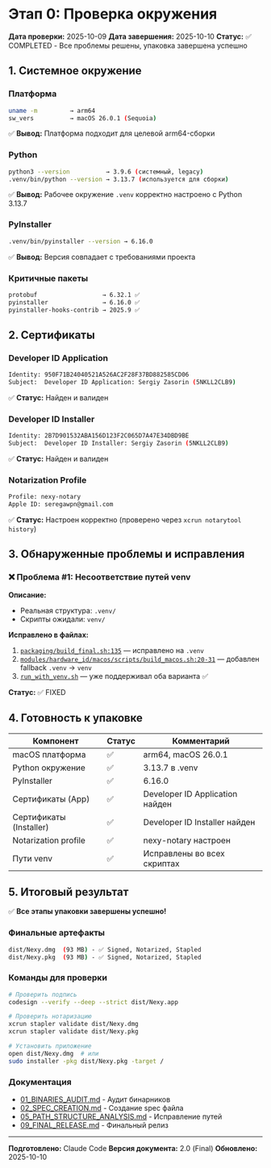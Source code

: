 # Этап 0: Проверка окружения

**Дата проверки:** 2025-10-09
**Дата завершения:** 2025-10-10
**Статус:** ✅ COMPLETED - Все проблемы решены, упаковка завершена успешно

## 1. Системное окружение

### Платформа
```bash
uname -m         → arm64
sw_vers          → macOS 26.0.1 (Sequoia)
```
✅ **Вывод:** Платформа подходит для целевой arm64-сборки

### Python
```bash
python3 --version          → 3.9.6 (системный, legacy)
.venv/bin/python --version → 3.13.7 (используется для сборки)
```
✅ **Вывод:** Рабочее окружение `.venv` корректно настроено с Python 3.13.7

### PyInstaller
```bash
.venv/bin/pyinstaller --version → 6.16.0
```
✅ **Вывод:** Версия совпадает с требованиями проекта

### Критичные пакеты
```bash
protobuf                  → 6.32.1 ✅
pyinstaller               → 6.16.0 ✅
pyinstaller-hooks-contrib → 2025.9 ✅
```

## 2. Сертификаты

### Developer ID Application
```bash
Identity: 950F71B24040521A526AC2F28F37BD882585CD06
Subject:  Developer ID Application: Sergiy Zasorin (5NKLL2CLB9)
```
✅ **Статус:** Найден и валиден

### Developer ID Installer
```bash
Identity: 2B7D901532ABA156D123F2C065D7A47E34DBD9BE
Subject:  Developer ID Installer: Sergiy Zasorin (5NKLL2CLB9)
```
✅ **Статус:** Найден и валиден

### Notarization Profile
```bash
Profile: nexy-notary
Apple ID: seregawpn@gmail.com
```
✅ **Статус:** Настроен корректно (проверено через `xcrun notarytool history`)

## 3. Обнаруженные проблемы и исправления

### ❌ Проблема #1: Несоответствие путей venv
**Описание:**
- Реальная структура: `.venv/`
- Скрипты ожидали: `venv/`

**Исправлено в файлах:**
1. [`packaging/build_final.sh:135`](packaging/build_final.sh#L135) — исправлено на `.venv`
2. [`modules/hardware_id/macos/scripts/build_macos.sh:20-31`](modules/hardware_id/macos/scripts/build_macos.sh#L20) — добавлен fallback `.venv` → `venv`
3. [`run_with_venv.sh`](run_with_venv.sh) — уже поддерживал оба варианта ✅

**Статус:** ✅ FIXED

## 4. Готовность к упаковке

| Компонент              | Статус | Комментарий                           |
|------------------------|--------|---------------------------------------|
| macOS платформа        | ✅      | arm64, macOS 26.0.1                  |
| Python окружение       | ✅      | 3.13.7 в .venv                       |
| PyInstaller            | ✅      | 6.16.0                               |
| Сертификаты (App)      | ✅      | Developer ID Application найден      |
| Сертификаты (Installer)| ✅      | Developer ID Installer найден        |
| Notarization profile   | ✅      | nexy-notary настроен                 |
| Пути venv              | ✅      | Исправлены во всех скриптах          |

## 5. Итоговый результат

✅ **Все этапы упаковки завершены успешно!**

### Финальные артефакты
```bash
dist/Nexy.dmg  (93 MB) - ✅ Signed, Notarized, Stapled
dist/Nexy.pkg  (93 MB) - ✅ Signed, Notarized, Stapled
```

### Команды для проверки
```bash
# Проверить подпись
codesign --verify --deep --strict dist/Nexy.app

# Проверить нотаризацию
xcrun stapler validate dist/Nexy.dmg
xcrun stapler validate dist/Nexy.pkg

# Установить приложение
open dist/Nexy.dmg  # или
sudo installer -pkg dist/Nexy.pkg -target /
```

### Документация
- [01_BINARIES_AUDIT.md](01_BINARIES_AUDIT.md) - Аудит бинарников
- [02_SPEC_CREATION.md](02_SPEC_CREATION.md) - Создание spec файла
- [05_PATH_STRUCTURE_ANALYSIS.md](05_PATH_STRUCTURE_ANALYSIS.md) - Исправление путей
- [09_FINAL_RELEASE.md](09_FINAL_RELEASE.md) - Финальный релиз

---
**Подготовлено:** Claude Code
**Версия документа:** 2.0 (Final)
**Обновлено:** 2025-10-10
